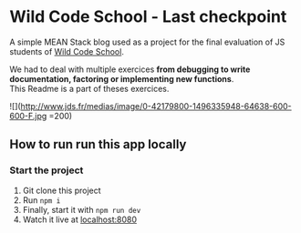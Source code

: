 # Wild Code School - Last checkpoint
A simple MEAN Stack blog used as a project for the final evaluation of JS students of [Wild Code School](http://wildcodeschool.fr).

We had to deal with multiple exercices **from debugging to write documentation, factoring or implementing new functions**.  
This Readme is a part of theses exercices.

![](http://www.jds.fr/medias/image/0-42179800-1496335948-64638-600-600-F.jpg =200)

## How to run run this app locally

### Start the project

1. Git clone this project
2. Run `npm i` 
3. Finally, start it with `npm run dev`
4. Watch it live at [localhost:8080](http://localhost:8080)